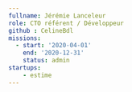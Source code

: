 ```yaml
---
fullname: Jérémie Lanceleur
role: CTO référent / Développeur 
github : CelineBdl
missions:
  - start: '2020-04-01'
    end: '2020-12-31'
    status: admin
startups: 
    - estime
---
```

